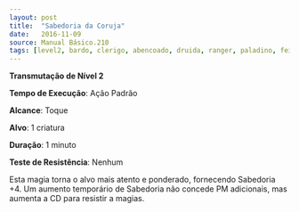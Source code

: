 ```yaml
---
layout: post
title:  "Sabedoria da Coruja"
date:   2016-11-09
source: Manual Básico.210
tags: [level2, bardo, clerigo, abencoado, druida, ranger, paladino, feiticeiro, mago, transmutacao, padrao, toque, criatura, minuto, nenhum]
---
```


**Transmutação de Nível 2**

**Tempo de Execução**: Ação Padrão

**Alcance**: Toque

**Alvo**: 1 criatura

**Duração**: 1 minuto

**Teste de Resistência**: Nenhum

Esta magia torna o alvo mais atento e ponderado, fornecendo Sabedoria +4. Um aumento temporário de Sabedoria não concede PM adicionais, mas aumenta a CD para resistir a magias.
